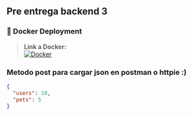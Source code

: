 ## Pre entrega backend 3


### 🐳 Docker Deployment

> **Link a Docker:**  
> [![Docker](https://img.shields.io/badge/Docker-Link-blue?logo=docker&logoColor=white&style=flat-square)](https://hub.docker.com/r/codiment/proyecto-final)


### Metodo post para cargar json en postman o httpie :)

```json
{
  "users": 10,
  "pets": 5
}
```